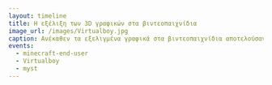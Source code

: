 ```yaml
---
layout: timeline
title: Η εξέλιξη των 3D γραφικών στα βιντεοπαιχνίδια
image_url: /images/Virtualboy.jpg
caption: Ανέκαθεν τα εξελιγμένα γραφικά στα βιντεοπαιχνίδια αποτελούσαν πόλο έλξης για τους gamers. Από την δεκαετία του 90 και μετά οι εταιρίες άρχουν να κυκλοφοράν ολοένα και περισσότερα βιντεοπαιχνίδια με τρισδιάστατα γραφικά εντυπωσιάζοντας τους gamers και σημειώνοντας πρόοδο στον τομέα αυτόν 
events:
  - minecraft-end-user
  - Virtualboy
  - myst
---
```

  



